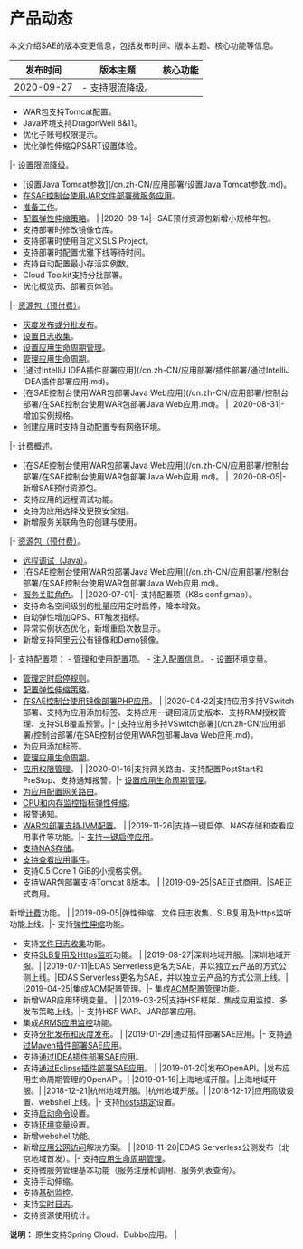 # 产品动态

本文介绍SAE的版本变更信息，包括发布时间、版本主题、核心功能等信息。

|发布时间|版本主题|核心功能|
|----|----|----|
|2020-09-27|-   支持限流降级。
-   WAR包支持Tomcat配置。
-   Java环境支持DragonWell 8&11。
-   优化子账号权限提示。
-   优化弹性伸缩QPS&RT设置体验。

|-   [设置限流降级](/cn.zh-CN/应用部署/设置限流降级.md)。
-   [设置Java Tomcat参数](/cn.zh-CN/应用部署/设置Java Tomcat参数.md)。
-   [在SAE控制台使用JAR文件部署微服务应用](/cn.zh-CN/应用部署/控制台部署/在SAE控制台使用JAR文件部署微服务应用.md)。
-   [准备工作](/cn.zh-CN/快速入门/准备工作.md)。
-   [配置弹性伸缩策略](/cn.zh-CN/应用管理/配置弹性伸缩策略.md)。 |
|2020-09-14|-   SAE预付资源包新增小规格年包。
-   支持部署时修改镜像仓库。
-   支持部署时使用自定义SLS Project。
-   支持部署时配置优雅下线等待时间。
-   支持自动配置最小存活实例数。
-   Cloud Toolkit支持分批部署。
-   优化概览页、部署页体验。

|-   [资源包（预付费）](/cn.zh-CN/产品定价/资源包（预付费）.md)。
-   [灰度发布或分批发布](/cn.zh-CN/应用部署/控制台部署/灰度发布或分批发布.md)。
-   [设置日志收集](/cn.zh-CN/应用部署/设置日志收集.md)。
-   [设置应用生命周期管理](/cn.zh-CN/应用部署/设置应用生命周期管理.md)。
-   [管理应用生命周期](/cn.zh-CN/应用管理/管理应用生命周期.md)。
-   [通过IntelliJ IDEA插件部署应用](/cn.zh-CN/应用部署/插件部署/通过IntelliJ IDEA插件部署应用.md)。
-   [在SAE控制台使用WAR包部署Java Web应用](/cn.zh-CN/应用部署/控制台部署/在SAE控制台使用WAR包部署Java Web应用.md)。 |
|2020-08-31|-   增加实例规格。
-   创建应用时支持自动配置专有网络环境。

|-   [计费概述](/cn.zh-CN/产品定价/计费概述.md)。
-   [在SAE控制台使用WAR包部署Java Web应用](/cn.zh-CN/应用部署/控制台部署/在SAE控制台使用WAR包部署Java Web应用.md)。 |
|2020-08-05|-   新增SAE预付资源包。
-   支持应用的远程调试功能。
-   支持为应用选择及更换安全组。
-   新增服务关联角色的创建与使用。

|-   [资源包（预付费）](/cn.zh-CN/产品定价/资源包（预付费）.md)。
-   [远程调试（Java）](/cn.zh-CN/应用管理/远程调试（Java）.md)。
-   [在SAE控制台使用WAR包部署Java Web应用](/cn.zh-CN/应用部署/控制台部署/在SAE控制台使用WAR包部署Java Web应用.md)。
-   [服务关联角色](/cn.zh-CN/API参考/服务关联角色.md)。 |
|2020-07-01|-   支持配置项（K8s configmap）。
-   支持命名空间级别的批量应用定时启停，降本增效。
-   自动弹性增加QPS、RT触发指标。
-   异常实例状态优化，新增重启次数显示。
-   新增支持阿里云公有镜像和Demo镜像。

|-   支持配置项：
    -   [管理和使用配置项](/cn.zh-CN/应用管理/命名空间管理/管理和使用配置项.md)。
    -   [注入配置信息](/cn.zh-CN/应用部署/注入配置信息.md)。
    -   [设置环境变量](/cn.zh-CN/应用部署/设置环境变量.md)。
-   [管理定时启停规则](/cn.zh-CN/应用管理/命名空间管理/管理定时启停规则.md)。
-   [配置弹性伸缩策略](/cn.zh-CN/应用管理/配置弹性伸缩策略.md)。
-   [在SAE控制台使用镜像部署PHP应用](/cn.zh-CN/应用部署/控制台部署/在SAE控制台使用镜像部署PHP应用.md)。 |
|2020-04-22|支持应用多持VSwitch部署、支持为应用添加标签、支持应用一键回滚历史版本、支持RAM授权管理、支持SLB覆盖预警。|-   [支持应用多持VSwitch部署](/cn.zh-CN/应用部署/控制台部署/在SAE控制台使用WAR包部署Java Web应用.md)。
-   [为应用添加标签](/cn.zh-CN/应用管理/标签管理/为应用添加标签.md)。
-   [管理应用生命周期](/cn.zh-CN/应用管理/管理应用生命周期.md)。
-   [应用权限管理](/cn.zh-CN/应用管理/应用权限管理.md)。 |
|2020-01-16|支持网关路由、支持配置PostStart和PreStop、支持通知报警。|-   [设置应用生命周期管理](/cn.zh-CN/应用部署/设置应用生命周期管理.md)。
-   [为应用配置网关路由](/cn.zh-CN/应用管理/配置网关路由/为应用配置网关路由.md)。
-   [CPU和内存监控指标弹性伸缩](/cn.zh-CN/应用管理/配置弹性伸缩策略.md)。
-   [报警通知](/cn.zh-CN/大盘和报警/创建报警.md)。
-   [WAR包部署支持JVM配置](/cn.zh-CN/应用部署/设置启动命令.md)。 |
|2019-11-26|支持一键启停、NAS存储和查看应用事件等功能。|-   [支持一键启停应用](/cn.zh-CN/应用管理/一键启停应用.md)。
-   [支持NAS存储](/cn.zh-CN/应用部署/设置NAS存储.md)。
-   [支持查看应用事件](/cn.zh-CN/应用管理/查看应用事件.md)。
-   支持0.5 Core 1 GiB的小规格实例。
-   支持WAR包部署支持Tomcat 8版本。 |
|2019-09-25|SAE正式商用。|SAE正式商用。

新增[计费](/cn.zh-CN/产品定价/计费概述.md)功能。 |
|2019-09-05|弹性伸缩、文件日志收集、SLB复用及Https监听功能上线。|-   支持[弹性伸缩](/cn.zh-CN/应用管理/配置弹性伸缩策略.md)功能。
-   支持[文件日志收集](/cn.zh-CN/应用部署/设置日志收集.md)功能。
-   支持[SLB复用及Https监听](/cn.zh-CN/应用管理/绑定SLB/为应用绑定SLB.md)功能。 |
|2019-08-27|深圳地域开服。|深圳地域开服。|
|2019-07-11|EDAS Serverless更名为SAE，并以独立云产品的方式公测上线。|EDAS Serverless更名为SAE，并以独立云产品的方式公测上线。|
|2019-04-25|集成ACM配置管理。|-   集成[ACM配置管理](https://help.aliyun.com/document_detail/115470.html)功能。
-   新增WAR应用环境变量。 |
|2019-03-25|支持HSF框架、集成应用监控、多发布策略上线。|-   支持HSF WAR、JAR部署应用。
-   集成[ARMS应用监控](/cn.zh-CN/应用监控/控制台功能/应用总览.md)功能。
-   支持[分批发布和灰度发布](https://help.aliyun.com/document_detail/110456.html)。 |
|2019-01-29|通过插件部署SAE应用。|-   支持[通过Maven插件部署SAE应用](https://help.aliyun.com/document_detail/110639.html)。
-   支持[通过IDEA插件部署SAE应用](https://help.aliyun.com/document_detail/110665.html)。
-   支持[通过Eclipse插件部署SAE应用](https://help.aliyun.com/document_detail/110664.html)。 |
|2019-01-20|发布OpenAPI。|发布应用生命周期管理的OpenAPI。|
|2019-01-16|上海地域开服。|上海地域开服。|
|2018-12-21|杭州地域开服。|杭州地域开服。|
|2018-12-17|应用高级设置、webshell上线。|-   支持[hosts绑定](https://help.aliyun.com/document_detail/100335.html)设置。
-   支持[启动命令](https://help.aliyun.com/document_detail/96677.html)设置。
-   支持[环境变量](https://help.aliyun.com/document_detail/96560.html)设置。
-   新增webshell功能。
-   新增[应用公网访问](https://help.aliyun.com/document_detail/100317.html)解决方案。 |
|2018-11-20|EDAS Serverless公测发布（北京地域首发）。|-   支持[应用生命周期管理](https://help.aliyun.com/document_detail/113076.html)。
-   支持微服务管理基本功能（服务注册和调用、服务列表查询）。
-   支持手动伸缩。
-   支持[基础监控](https://help.aliyun.com/document_detail/96892.html)。
-   支持[实时日志](https://help.aliyun.com/document_detail/96907.html)。
-   支持资源使用统计。

**说明：** 原生支持Spring Cloud、Dubbo应用。 |

